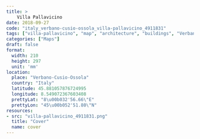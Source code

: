 ```yaml
---
title: > 
    Villa Pallavicino
date: 2018-09-27
code: "italy_verbano-cusio-ossola_villa-pallavicino_4911831"
tags: ["villa-pallavicino", "map", "architecture", "buildings", "Verbano-Cusio-Ossola", "Italy"]
categories: ["Maps"]
draft: false
format:
  width: 210
  height: 297
  unit: 'mm'
location:
  place: "Verbano-Cusio-Ossola"
  country: "Italy"
  latitude: 45.881057876724995
  longitude: 8.549072367603408
  prettyLat: "8\u00b032'56.66\"E"
  prettyLon: "45\u00b052'51.80\"N"
resources:
- src: "villa-pallavicino_4911831.png"
  title: "Cover"
  name: cover
---
```

